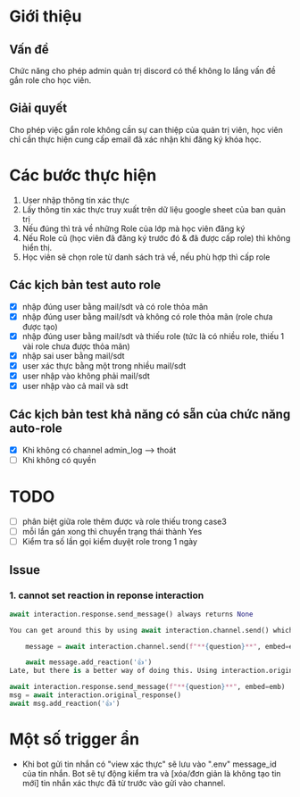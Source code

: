 # Giới thiệu
## Vấn đề
Chức năng cho phép admin quản trị discord có thể không lo lắng vấn đề gắn role cho học viên.

## Giải quyết
Cho phép việc gắn role không cần sự can thiệp của quản trị viên, học viên chỉ cần thực hiện cung cấp email đã xác nhận khi đăng ký khóa học.

# Các bước thực hiện

1. User nhập thông tin xác thực
2. Lấy thông tin xác thực truy xuất trên dữ liệu google sheet của ban quản trị
3. Nếu đúng thì trả về những Role của lớp mà học viên đăng ký
4. Nếu Role cũ (học viên đã đăng ký trước đó & đã được cấp role) thì không hiển thị. 
5. Học viên sẽ chọn role từ danh sách trả về, nếu phù hợp thì cấp role

## Các kịch bản test auto role
- [x] nhập đúng user bằng mail/sdt và có role thỏa mãn
- [x] nhập đúng user bằng mail/sdt và không có role thỏa mãn (role chưa được tạo)
- [x] nhập đúng user bằng mail/sdt và thiếu role (tức là có nhiều role, thiếu 1 vài role chưa được thỏa mãn)
- [x] nhập sai user bằng mail/sdt
- [x] user xác thực bằng một trong nhiều mail/sdt
- [x] user nhập vào không phải mail/sdt
- [x] user nhập vào cả mail và sdt
## Các kịch bản test khả năng có sẵn của chức năng auto-role 
- [x] Khi không có channel admin_log --> thoát
- [ ] Khi không có quyền

# TODO

- [ ] phân biệt giữa role thêm được và role thiếu trong case3
- [ ] mỗi lần gán xong thì chuyển trạng thái thành Yes
- [ ] Kiểm tra số lần gọi kiểm duyệt role trong 1 ngày

## Issue

### 1. cannot set reaction in reponse interaction
```python
await interaction.response.send_message() always returns None

You can get around this by using await interaction.channel.send() which returns discord.Message and therefore you are able to add_reaction()

    message = await interaction.channel.send(f"**{question}**", embed=emb)

    await message.add_reaction('👍')
Late, but there is a better way of doing this. Using interaction.original_response we can get the interactionMessage object and add reaction from there.

await interaction.response.send_message(f"**{question}**", embed=emb)
msg = await interaction.original_response()
await msg.add_reaction('👍')
```

# Một số trigger ẩn
- Khi bot gửi tin nhắn có "view xác thực" sẽ lưu vào ".env" message_id của tin nhắn. Bot sẽ tự động kiểm tra và [xóa/đơn giản là không tạo tin mới] tin nhắn xác thực đã từ trước vào gửi vào channel. 
